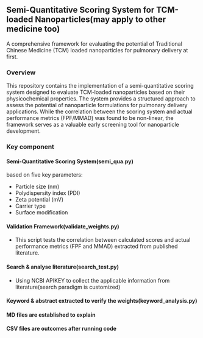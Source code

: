 ## Semi-Quantitative Scoring System for TCM-loaded Nanoparticles(may apply to other medicine too)
A comprehensive framework for evaluating the potential of Traditional Chinese Medicine (TCM) loaded nanoparticles for pulmonary delivery at first.
### Overview
This repository contains the implementation of a semi-quantitative scoring system designed to evaluate TCM-loaded nanoparticles based on their physicochemical properties. 
The system provides a structured approach to assess the potential of nanoparticle formulations for pulmonary delivery applications. 
While the correlation between the scoring system and actual performance metrics (FPF/MMAD) was found to be non-linear, the framework serves as a valuable early screening tool for nanoparticle development.
### Key component
#### Semi-Quantitative Scoring System(semi_qua.py)
based on five key parameters:
* Particle size (nm)
* Polydispersity index (PDI)
* Zeta potential (mV)
* Carrier type
* Surface modification
#### Validation Framework(validate_weights.py)
* This script tests the correlation between calculated scores and actual performance metrics (FPF and MMAD) extracted from published literature.
#### Search & analyse literature(search_test.py)
* Using NCBI APIKEY to collect the applicable information from literature(search paradigm is customized)
#### Keyword & abstract extracted to verify the weights(keyword_analysis.py)
#### MD files are established to explain
#### CSV files are outcomes after running code



